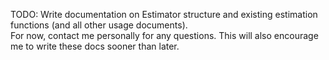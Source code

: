TODO: Write documentation on Estimator structure and existing estimation functions (and all other usage documents).  
For now, contact me personally for any questions. This will also encourage me to write these docs sooner than later.
